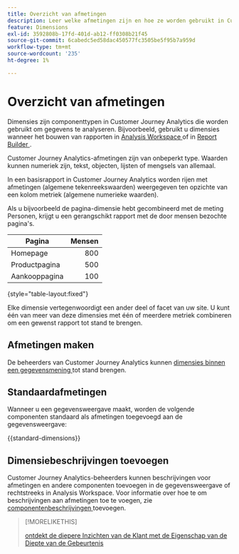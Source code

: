 ```yaml
---
title: Overzicht van afmetingen
description: Leer welke afmetingen zijn en hoe ze worden gebruikt in Customer Journey Analytics
feature: Dimensions
exl-id: 3592808b-17fd-401d-ab12-ff0308b21f45
source-git-commit: 6cabedc5ed58dac450577fc3505be5f95b7a959d
workflow-type: tm+mt
source-wordcount: '235'
ht-degree: 1%

---
```


# Overzicht van afmetingen

Dimensies zijn componenttypen in Customer Journey Analytics die worden gebruikt om gegevens te analyseren. Bijvoorbeeld, gebruikt u dimensies wanneer het bouwen van rapporten in [ Analysis Workspace ](/help/analysis-workspace/home.md) of in [ Report Builder ](/help/report-builder/rb-overview.md).

Customer Journey Analytics-afmetingen zijn van onbeperkt type. Waarden kunnen numeriek zijn, tekst, objecten, lijsten of mengsels van allemaal.

In een basisrapport in Customer Journey Analytics worden rijen met afmetingen (algemene tekenreekswaarden) weergegeven ten opzichte van een kolom metriek (algemene numerieke waarden).

Als u bijvoorbeeld de pagina-dimensie hebt gecombineerd met de meting Personen, krijgt u een gerangschikt rapport met de door mensen bezochte pagina&#39;s.

| Pagina | Mensen |
| --- | ---: |
| Homepage | 800 |
| Productpagina | 500 |
| Aankooppagina | 100 |

{style="table-layout:fixed"}

Elke dimensie vertegenwoordigt een ander deel of facet van uw site. U kunt één van meer van deze dimensies met één of meerdere metriek combineren om een gewenst rapport tot stand te brengen.


## Afmetingen maken

De beheerders van Customer Journey Analytics kunnen [ dimensies binnen een gegevensmening ](/help/data-views/create-dataview.md#components) tot stand brengen.

## Standaardafmetingen

Wanneer u een gegevensweergave maakt, worden de volgende componenten standaard als afmetingen toegevoegd aan de gegevensweergave:

{{standard-dimensions}}


## Dimensiebeschrijvingen toevoegen

Customer Journey Analytics-beheerders kunnen beschrijvingen voor afmetingen en andere componenten toevoegen in de gegevensweergave of rechtstreeks in Analysis Workspace. Voor informatie over hoe te om beschrijvingen aan afmetingen toe te voegen, zie [ componentenbeschrijvingen ](/help/components/add-component-descriptions.md) toevoegen.

>[!MORELIKETHIS]
>
>[ ontdekt de diepere Inzichten van de Klant met de Eigenschap van de Diepte van de Gebeurtenis ](https://experienceleaguecommunities.adobe.com/t5/adobe-analytics-blogs/discover-deeper-customer-insights-with-adobe-customer-journey/ba-p/753947#M576)
>

